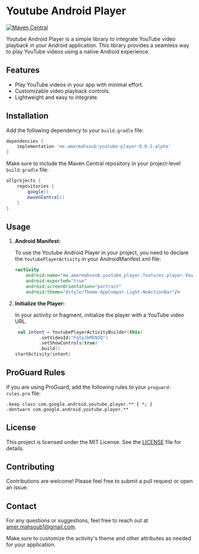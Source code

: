 
# Youtube Android Player

[![Maven Central](https://img.shields.io/maven-central/v/me.amermahsoub/youtube-player-release)](https://central.sonatype.com/artifact/me.amermahsoub/youtube-player-release/overview)

Youtube Android Player is a simple library to integrate YouTube video playback in your Android application. This library provides a seamless way to play YouTube videos using a native Android experience.

## Features

- Play YouTube videos in your app with minimal effort.
- Customizable video playback controls.
- Lightweight and easy to integrate.

## Installation

Add the following dependency to your `build.gradle` file:

```gradle
dependencies {
    implementation 'me.amermahsoub:youtube-player:0.0.1-alpha'
}
```

Make sure to include the Maven Central repository in your project-level `build.gradle` file:

```gradle
allprojects {
    repositories {
        google()
        mavenCentral()
    }
}
```

## Usage

1. **Android Manifest:**

   To use the Youtube Android Player in your project, you need to declare the `YoutubePlayerActivity` in your AndroidManifest.xml file:

   ```xml
   <activity
       android:name="me.amermahsoub.youtube_player.features.player.YoutubePlayerActivity"
       android:exported="true"
       android:screenOrientation="portrait"
       android:theme="@style/Theme.AppCompat.Light.NoActionBar"/>
   ```
2. **Initialize the Player:**

   In your activity or fragment, initialize the player with a YouTube video URL.

   ```kotlin
    val intent = YoutubePlayerActivityBuilder(this)
            .setVideoId("FqtpJbMEN5Q")
            .setShowControls(true)
            .build()
   startActivity(intent)
   ```
## ProGuard Rules

If you are using ProGuard, add the following rules to your `proguard-rules.pro` file:

```
-keep class com.google.android.youtube.player.** { *; }
-dontwarn com.google.android.youtube.player.**
```

## License

This project is licensed under the MIT License. See the [LICENSE](https://github.com/amerelsayed1/Youtube-android-player/blob/publish_to_maven/LICENSE) file for details.

## Contributing

Contributions are welcome! Please feel free to submit a pull request or open an issue.

## Contact

For any questions or suggestions, feel free to reach out at [amer.mahsoub1@gmail.com](mailto:amer.mahsoub1@gmail.com).

Make sure to customize the activity's theme and other attributes as needed for your application.
